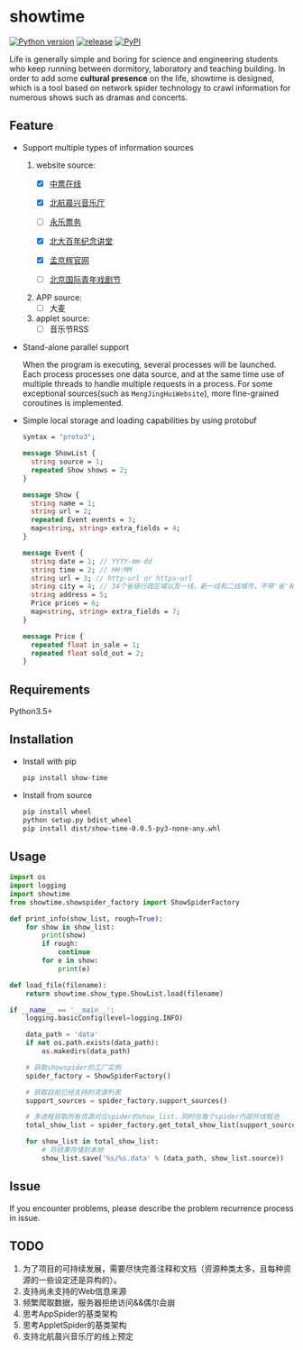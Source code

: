 # showtime

[![Python version](https://img.shields.io/badge/Python-3.5+-brightgreen.svg)](https://github.com/barrierye/showtime#requirements) [![release](https://img.shields.io/github/v/tag/barrierye/showtime?label=release)](https://github.com/barrierye/showtime/releases) [![PyPI](https://img.shields.io/pypi/v/show-time)](https://pypi.org/project/show-time/#files)

Life is generally simple and boring for science and engineering students who keep running between dormitory, laboratory and teaching building. In order to add some __cultural presence__ on the life, showtime is designed, which is a tool based on network spider technology to crawl information for numerous shows such as dramas and concerts.

## Feature

- Support multiple types of information sources

  1. website source:
     - [x] [中票在线](https://www.chinaticket.com/)
     
     - [x] [北航晨兴音乐厅](https://www.forqian.cn/)
     
     - [ ] [永乐票务](https://www.228.com.cn/)

     - [x] [北大百年纪念讲堂](http://www.pku-hall.com)
     
     - [x] [孟京辉官网](http://www.mengjinghui.com.cn/)
     
     - [ ] [北京国际青年戏剧节](http://www.mengjinghui.com.cn/qxj.html?from=singlemessage&isappinstalled=0)
  2. APP source:
     - [ ] 大麦
  3. applet source:
     - [ ] 音乐节RSS
  
- Stand-alone parallel support

  When the program is executing, several processes will be launched. Each process processes one data source, and at the same time use of multiple threads to handle multiple requests in a process. For some exceptional sources(such as `MengJingHuiWebsite`), more fine-grained coroutines is implemented.

- Simple local storage and loading capabilities by using protobuf

  ```protobuf
  syntax = "proto3";
  
  message ShowList {
    string source = 1;
    repeated Show shows = 2;
  }
  
  message Show {
    string name = 1;
    string url = 2;
    repeated Event events = 3;
    map<string, string> extra_fields = 4;
  }
  
  message Event {
    string date = 1; // YYYY-mm-dd
    string time = 2; // HH:MM
    string url = 3; // http-url or https-url
    string city = 4; // 34个省级行政区域以及一线，新一线和二线城市，不带'省'和'市'等后缀，2-3个字
    string address = 5;
    Price prices = 6;
    map<string, string> extra_fields = 7;
  }
  
  message Price {
    repeated float in_sale = 1;
    repeated float sold_out = 2;
  }
  ```

## Requirements

Python3.5+

## Installation

- Install with pip

  ```bash
  pip install show-time
  ```

- Install from source

  ```bash
  pip install wheel
  python setup.py bdist_wheel
  pip install dist/show-time-0.0.5-py3-none-any.whl
  ```

## Usage

```python
import os
import logging
import showtime
from showtime.showspider_factory import ShowSpiderFactory

def print_info(show_list, rough=True):
    for show in show_list:
        print(show)
        if rough:
            continue
        for e in show:
            print(e)

def load_file(filename):
    return showtime.show_type.ShowList.load(filename)

if __name__ == '__main__':
    logging.basicConfig(level=logging.INFO)

    data_path = 'data'
    if not os.path.exists(data_path):
        os.makedirs(data_path)

    # 获取showspider的工厂实例
    spider_factory = ShowSpiderFactory()

    # 获取目前已经支持的资源列表
    support_sources = spider_factory.support_sources()

    # 多进程获取所有资源对应spider的show_list，同时在每个spider内部开线程池
    total_show_list = spider_factory.get_total_show_list(support_sources, is_parallel=True)

    for show_list in total_show_list:
        # 将结果存储到本地
        show_list.save('%s/%s.data' % (data_path, show_list.source))
```

## Issue

If you encounter problems, please describe the problem recurrence process in issue.

## TODO

1. 为了项目的可持续发展，需要尽快完善注释和文档（资源种类太多，且每种资源的一些设定还是异构的）。
2. 支持尚未支持的Web信息来源
3. 频繁爬取数据，服务器拒绝访问&&偶尔会崩
4. 思考AppSpider的基类架构
5. 思考AppletSpider的基类架构
6. 支持北航晨兴音乐厅的线上预定
